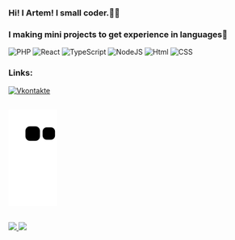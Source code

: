 ### Hi! I Artem! I small coder.👨‍💻
### I making mini projects to get experience in languages💪

![PHP](https://img.shields.io/badge/-php-090909?style=for-the-badge&logo=PHP%2b%2b&logoColor=6296CC)
![React](https://img.shields.io/badge/-reactjs-090909?style=for-the-badge&logo=react-js%2b%2b&logoColor=6296CC)
![TypeScript](https://img.shields.io/badge/-typescript-090909?style=for-the-badge&logo=typescript)
![NodeJS](https://img.shields.io/badge/-nodejs-090909?style=for-the-badge&logo=nodejs%2b%2b&logoColor=6296CC)
![Html](https://img.shields.io/badge/-HTML-090909?style=for-the-badge&logo=html5)
![CSS](https://img.shields.io/badge/-css-090909?style=for-the-badge&logo=c%2b%2b&logoColor=6296CC)


### Links:

[![Vkontakte](https://img.shields.io/badge/-Vkontakte-090909?style=for-the-badge&logo=Vk&logoColor=4F7DB3)](https://vk.com/alfedovdev)

##


![Snake :)](https://github.com/rafaballerini/rafaballerini/blob/output/github-contribution-grid-snake.svg)

##

 <div>
  <a href="https://github.com/Alfedov">
  <img height="150em" src="https://github-readme-stats.vercel.app/api?username=Alfedov&show_icons=true&theme=dracula&include_all_commits=true&count_private=true"/>
  <img height="150em" src="https://github-readme-stats.vercel.app/api/top-langs/?username=Alfedov&layout=compact&langs_count=7&theme=dracula"/>
</div>
